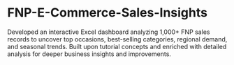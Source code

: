 # FNP-E-Commerce-Sales-Insights
Developed an interactive Excel dashboard analyzing 1,000+ FNP sales records to uncover top occasions, best-selling categories, regional demand, and seasonal trends. Built upon tutorial concepts and enriched with detailed analysis for deeper business insights and improvements.
